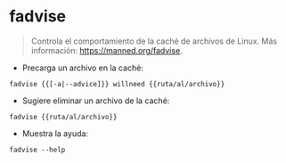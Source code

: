 # fadvise

> Controla el comportamiento de la caché de archivos de Linux.
> Más información: <https://manned.org/fadvise>.

- Precarga un archivo en la caché:

`fadvise {{[-a|--advice]}} willneed {{ruta/al/archivo}}`

- Sugiere eliminar un archivo de la caché:

`fadvise {{ruta/al/archivo}}`

- Muestra la ayuda:

`fadvise --help`
